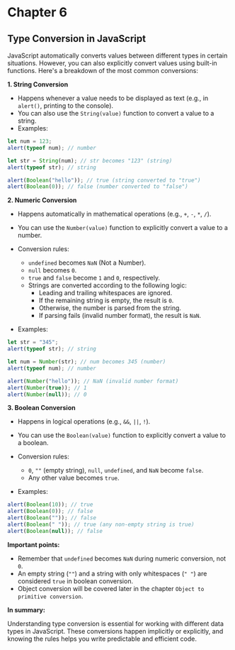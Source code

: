 # Chapter 6

## Type Conversion in JavaScript

JavaScript automatically converts values between different types in certain situations. However, you can also explicitly convert values using built-in functions. Here's a breakdown of the most common conversions:

**1. String Conversion**

* Happens whenever a value needs to be displayed as text (e.g., in `alert()`, printing to the console).
* You can also use the `String(value)` function to convert a value to a string.
* Examples:

```javascript
let num = 123;
alert(typeof num); // number

let str = String(num); // str becomes "123" (string)
alert(typeof str); // string

alert(Boolean("hello")); // true (string converted to "true")
alert(Boolean(0)); // false (number converted to "false")
```

**2. Numeric Conversion**

* Happens automatically in mathematical operations (e.g., `+`, `-`, `*`, `/`).
* You can use the `Number(value)` function to explicitly convert a value to a number.
* Conversion rules:

  * `undefined` becomes `NaN` (Not a Number).
  * `null` becomes `0`.
  * `true` and `false` become `1` and `0`, respectively.
  * Strings are converted according to the following logic:
    * Leading and trailing whitespaces are ignored.
    * If the remaining string is empty, the result is `0`.
    * Otherwise, the number is parsed from the string.
    * If parsing fails (invalid number format), the result is `NaN`.

* Examples:

```javascript
let str = "345";
alert(typeof str); // string

let num = Number(str); // num becomes 345 (number)
alert(typeof num); // number

alert(Number("hello")); // NaN (invalid number format)
alert(Number(true)); // 1
alert(Number(null)); // 0
```

**3. Boolean Conversion**

* Happens in logical operations (e.g., `&&`, `||`, `!`).
* You can use the `Boolean(value)` function to explicitly convert a value to a boolean.
* Conversion rules:

  * `0`, `""` (empty string), `null`, `undefined`, and `NaN` become `false`.
  * Any other value becomes `true`.

* Examples:

```javascript
alert(Boolean(10)); // true
alert(Boolean(0)); // false
alert(Boolean("")); // false
alert(Boolean(" ")); // true (any non-empty string is true)
alert(Boolean(null)); // false
```

**Important points:**

* Remember that `undefined` becomes `NaN` during numeric conversion, not `0`.
* An empty string (`""`) and a string with only whitespaces (`" "`) are considered `true` in boolean conversion.
* Object conversion will be covered later in the chapter `Object to primitive conversion`.

**In summary:**

Understanding type conversion is essential for working with different data types in JavaScript. These conversions happen implicitly or explicitly, and knowing the rules helps you write predictable and efficient code.
